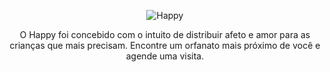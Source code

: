 <p align="center">
  <img src="https://github.com/wesleyrafael/next-level-week-3.0/blob/master/.github/logo.png?raw=true" alt="Happy" />
  <p align="center">O Happy foi concebido com o intuito de distribuir afeto e amor para as crianças que mais precisam. Encontre um orfanato mais próximo de você e agende uma visita.</p>
</p>



